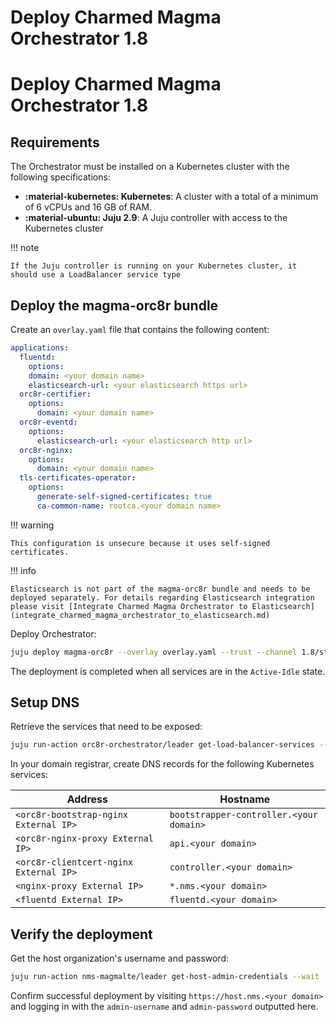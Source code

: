 # Deploy Charmed Magma Orchestrator 1.8

# Deploy Charmed Magma Orchestrator 1.8

## Requirements

The Orchestrator must be installed on a Kubernetes cluster with the following specifications:

- **:material-kubernetes: Kubernetes**: A cluster with a total of a minimum of 6 vCPUs and 16 GB of RAM.
- **:material-ubuntu: Juju 2.9**: A Juju controller with access to the Kubernetes cluster

!!! note

    If the Juju controller is running on your Kubernetes cluster, it should use a LoadBalancer service type

## Deploy the magma-orc8r bundle

Create an `overlay.yaml` file that contains the following content:

```yaml title="overlay.yaml"
applications:
  fluentd:
    options:
    domain: <your domain name>
    elasticsearch-url: <your elasticsearch https url>
  orc8r-certifier:
    options:
      domain: <your domain name>
  orc8r-eventd:
    options:
      elasticsearch-url: <your elasticsearch http url>
  orc8r-nginx:
    options:
      domain: <your domain name>
  tls-certificates-operator:
    options:
      generate-self-signed-certificates: true
      ca-common-name: rootca.<your domain name>
```

!!! warning

    This configuration is unsecure because it uses self-signed certificates.

!!! info

    Elasticsearch is not part of the magma-orc8r bundle and needs to be deployed separately. For details regarding Elasticsearch integration please visit [Integrate Charmed Magma Orchestrator to Elasticsearch](integrate_charmed_magma_orchestrator_to_elasticsearch.md)

Deploy Orchestrator:

```bash
juju deploy magma-orc8r --overlay overlay.yaml --trust --channel 1.8/stable
```

The deployment is completed when all services are in the `Active-Idle` state.

## Setup DNS

Retrieve the services that need to be exposed:

```bash
juju run-action orc8r-orchestrator/leader get-load-balancer-services --wait
```

In your domain registrar, create DNS records for the following Kubernetes services:

| Address                                | Hostname                                |
| -------------------------------------- | --------------------------------------- |
| `<orc8r-bootstrap-nginx External IP>`  | `bootstrapper-controller.<your domain>` |
| `<orc8r-nginx-proxy External IP>`      | `api.<your domain>`                     |
| `<orc8r-clientcert-nginx External IP>` | `controller.<your domain>`              |
| `<nginx-proxy External IP>`            | `*.nms.<your domain>`                   |
| `<fluentd External IP>`                | `fluentd.<your domain>`                 |

## Verify the deployment

Get the host organization's username and password:

```bash
juju run-action nms-magmalte/leader get-host-admin-credentials --wait
```

Confirm successful deployment by visiting `https://host.nms.<your domain>` and logging in with the `admin-username` and `admin-password` outputted here.
